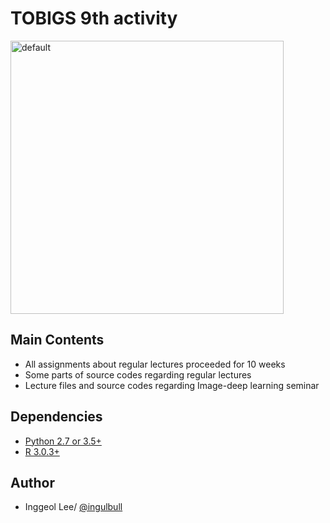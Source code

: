 # TOBIGS 9th activity
<div>
<img width="437" alt="default" src="https://user-images.githubusercontent.com/35494111/44081312-640bc732-9fe9-11e8-8e2c-139347d5fe46.PNG">
</div>

## Main Contents
* All assignments about regular lectures proceeded for 10 weeks
* Some parts of source codes regarding regular lectures
* Lecture files and source codes regarding Image-deep learning seminar

## Dependencies
* [Python 2.7 or 3.5+](https://www.anaconda.com/download/)
* [R 3.0.3+](http://www.cran.r-project.org/)

## Author
* Inggeol Lee/ [@ingulbull](https://github.com/ingulbull)
